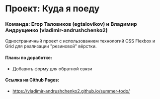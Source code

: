 # Проект: Куда я поеду
### Команда: Егор Таловиков (egtalovikov) и Владимир Андрущенко (vladimir-andrushchenko2)

Одностраничный проект с использованием технологий CSS Flexbox и Grid для реализации "резиновой" вёрстки.

#### Планы по доработке:
* Добавить форму для обратной связи

#### Ссылка на Github Pages:
* https://vladimir-andrushchenko2.github.io/summer-todo/
